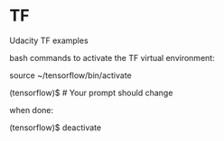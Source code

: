 # TF
Udacity TF examples

bash commands to activate the TF virtual environment:

source ~/tensorflow/bin/activate

(tensorflow)$  # Your prompt should change

when done:

(tensorflow)$ deactivate

